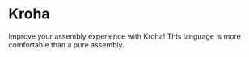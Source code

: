 # Kroha

Improve your assembly experience with Kroha!
This language is more comfortable than a pure assembly.
